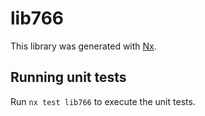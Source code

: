 # lib766

This library was generated with [Nx](https://nx.dev).

## Running unit tests

Run `nx test lib766` to execute the unit tests.
